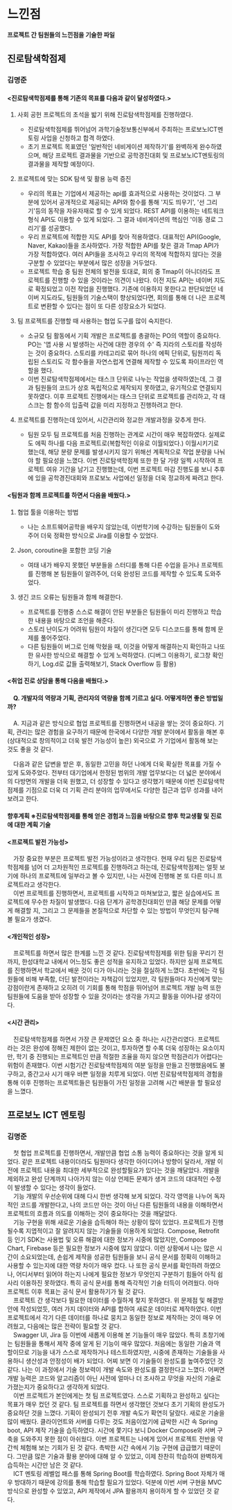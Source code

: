 # 느낀점
__프로젝트 간 팀원들의 느낀점을 기술한 파일__

## 진로탐색학점제
### 김명준
#### <진로탐색학점제를 통해 기존의 목표를 다음과 같이 달성하였다.>  

1. 사회 공헌 프로젝트의 초석을 밟기 위해 진로탐색학점제를 진행하였다.
    - 진로탐색학점제를 뛰어넘어 과학기술정보통신부에서 주최하는 프로보노ICT멘토링 사업을 신청하고 합격 하였다.
    - 초기 프로젝트 목표였던 '일반적인 네비게이션 제작하기'를 완벽하게 완수하였으며, 해당 프로젝트 결과물을 기반으로 공학경진대회 및 프로보노ICT멘토링의 결과물을 제작할 예정이다.

 
2. 프로젝트에 맞는 SDK 탐색 및 활용 능력 증진
   - 우리의 목표는 기업에서 제공하는 api를 효과적으로 사용하는 것이었다. 그 부분에 있어서 공개적으로 제공되는 API와 함수를 통해 '지도 띄우기', '선 그리기'등의 동작을 자유자재로 할 수 있게 되었다. REST API를 이용하는 네트워크 형식 API도 이용할 수 있게 되었다. 그 결과 네비게이션의 핵심인 '이동 경로 그리기'를 성공했다.
   - 우리 프로젝트에 적합한 지도 API를 찾아 적용하였다. 대표적인 API(Google, Naver, Kakao)들을 조사하였다. 가장 적합한 API를 찾은 결과 Tmap API가 가장 적합하였다. 여러 API들을 조사하고 우리의 목적에 적합하지 않다는 것을 구분할 수 있었다는 부분에서 많은 성장을 거두었다.
   - 프로젝트 학습 중 팀원 전체의 발전을 토대로, 회의 중 Tmap이 아니더라도 프로젝트를 진행할 수 있을 것이라는 의견이 나왔다. 이전 지도 API는 네이버 지도로 확정되었고 이전 작업을 진행했다. 기존에 이용하지 못한다고 판단되었던 네이버 지도라도, 팀원들의 기술스택이 향상되었다면, 회의를 통해 더 나은 프로젝트로 변환할 수 있다는 점이 또 다른 성장요소가 되었다.

3. 팀 프로젝트를 진행할 때 사용하는 협업 도구를 많이 숙지한다.
   - 소규모 팀 활동에서 기획 개발은 프로젝트를 총괄하는 PO의 역할이 중요하다. PO는 '앱 사용 시 발생하는 사건에 대한 경우의 수' 즉 지라의 스토리를 작성하는 것이 중요하다. 스토리를 카테고리로 묶어 하나의 에픽 단위로, 팀원끼리 독립된 스토리도 각 함수들을 자연스럽게 연결해 제작할 수 있도록 파이프라인 역할을 했다.
   - 이번 진로탐색학점제에서는 태스크 단위로 나누는 작업을 생략하였는데, 그 결과 팀원들의 코드가 상호 독립적으로 제작되지 못하였고, 유기적으로 연결되지 못하였다. 이후 프로젝트 진행에서는 태스크 단위로 프로젝트를 관리하고, 각 태스크는 함 함수의 입출력 값을 미리 지정하고 진행하려고 한다.

4. 프로젝트를 진행하는데 있어서, 시간관리와 정교한 개발과정을 갖추게 한다.
   - 팀원 모두 팀 프로젝트를 처음 진행하는 관계로 시간이 매우 복잡하였다. 실제로도 에픽 하나를 다음 프로젝트로(복합적인 이유로 이월되었다.) 이월시키기로 했는데, 해당 분량 문제를 발생시키지 않기 위해선 계획적으로 작업 분량을 나눠야 할 필요성을 느꼈다. 이번 진로탐색학점제 또한 한 달 가량 일찍 시작하여 프로젝트 여유 기간을 남기고 진행했는데, 이번 프로젝트 마감 진행도를 보니 추후에 있을 공학경진대회와 프로보노 사업에선 일정을 더욱 정교하게 짜려고 한다.

#### <팀원과 함께 프로젝트를 하면서 다음을 배웠다.>  

1. 협업 툴을 이용하는 방법
   - 나는 소프트웨어공학을 배우지 않았는데, 이번학기에 수강하는 팀원들이 도와주어 더욱 정확한 방식으로 Jira를 이용할 수 있었다.

2. Json, coroutine을 포함한 코딩 기술
   - 여태 내가 배우지 못했던 부분들을 스터디를 통해 다른 수업을 듣거나 프로젝트를 진행해 본 팀원들이 알려주어, 더욱 완성된 코드를 제작할 수 있도록 도와주었다.

3. 생긴 코드 오류는 팀원들과 함께 해결한다.
   - 프로젝트를 진행중  스스로 해결이 안된 부분들은 팀원들이 미리 진행하고 학습한 내용을 바탕으로 조언을 해준다. 
   - 스토리 난이도가 어려워 팀원이 차질이 생긴다면 모두 디스코드를 통해 함께 문제를 풀어주었다.
   - 다른 팀원들이 버그로 인해 막혔을 때, 이것을 어떻게 해결하는지 확인하고 나또한  유사한 방식으로 해결할 수 있게 노력하였다. (디버그 이용하기, 로그창 확인하기, Log.d로 값들 출력해보기, Stack Overflow 등 활용)

#### <취업 진로 상담을 통해 다음을 배웠다.>  

####  Q. 개발자의 역량과 기획, 관리자의 역량을 함께 기르고 싶다. 어떻게하면 좋은 방법일까?  
 A. 지금과 같은 방식으로 협업 프로젝트를 진행하면서 내공을 쌓는 것이 중요하다. 기획, 관리는 많은 경험을 요구하기 때문에 한국에서 다양한 개발 분야에서 활동을 해본 후 (상대적으로 창의적이고 더욱 발전 가능성이 높은) 외국으로 가 기업에서 활동해 보는 것도 좋을 것 같다.  

 다음과 같은 답변을 받은 후, 동일한 고민을 하던 나에게 더욱 확실한 목표를 가질 수 있게 도와주었다. 전부터 대기업에서 한정된 범위의 개발 업무보다는 더 넓은 분야에서의 다방면의 개발을 더욱 원했고, 더 성장할 수 있다고 생각했기 때문에 이번 진로탐색학점제를 기점으로 더욱 더 기획 관리 분야의 업무에서도 다양한 접근과 업무 성과를 내어보려고 한다.

#### 향후계획 ※진로탐색학점제를 통해 얻은 경험과 느낌을 바탕으로 향후 학교생활 및 진로에 대한 계획 기술

#### <프로젝트 발전 가능성>  
 가장 중요한 부분은 프로젝트 발전 가능성이라고 생각한다. 현재 우리 팀은 진로탐색학점제를 넘어 더 고차원적인 프로젝트를 진행하려고 하는데, 진로탐색학점제는 얼핏 보기에 하나의 프로젝트에 일부라고 볼 수 있지만, 나는 사전에 진행해 본 또 다른 미니 프로젝트라고 생각한다.  
 이번 프로젝트를 진행하면서, 프로젝트를 시작하고 마쳐보았고, 짧은 실습에서도 프로젝트에 무수한 차질이 발생했다. 다음 단계가 공학경진대회인 만큼 해당 문제를 어떻게 해결할 지, 그리고 그 문제들을 본질적으로 차단할 수 있는 방법이 무엇인지 탐구해 볼 필요가 생겼다.

#### <개인적인 성장>  
 프로젝트를 하면서 많은 한계를 느낀 것 같다. 진로탐색학점제를 위한 팀을 꾸리기 전까지, 한성대학교 내에서 어느정도 좋은 성적을 유지하고 있었다. 하지만 실제 프로젝트를 진행하면서 학교에서 배운 것이 다가 아니라는 것을 절실하게 느꼈다. 초반에는 각 팀원들에 비해 부족함, 더딘 발전이라는 자책감이 있었지만, 각 팀원들마다 자신에게 맞는 강점이란게 존재하고 오히려 이 기회를 통해 학점을 뛰어넘어 프로젝트 개발 능력 또한 팀원들에 도움을 받아 성장할 수 있을 것이라는 생각을 가지고 활동을 이어나갈 생각이다. 

#### <시간 관리>  
 진로탐색학점제를 하면서 가장 큰 문제였던 요소 중 하나는 시간관리였다. 프로젝트라는 것은 완성에 정해진 제한이 없는 것이고, 투자하면 할 수록 더욱 성장하는 요소이지만, 학기 중 진행되는 프로젝트인 만큼 적절한 조율을 하지 않으면 학점관리가 어렵다는 위험이 존재했다. 이번 시험기간 진로탐색학점제의 여분 일정을 만들고 진행했음에도 불구하고, 중간고사 시기 매우 바쁜 일정을 치루게 되었다. 이번 진로탐색학점제의 경험을 통해 이후 진행하는 프로젝트들은 팀원들이 가진 일정을 고려해 시간 배분을 할 필요성을 느꼈다.

## 프로보노 ICT 멘토링
### 김명준
 첫 협업 프로젝트를 진행하면서, 개발만큼 협업 소통 능력이 중요하다는 것을 알게 되었다. 같은 프로젝트 내용이더라도 팀원마다 생각한 아이디어나 방향이 달라서, 개발 이전에 프로젝트 내용을 최대한 세부적으로 완성할필요가 있다는 것을 깨달았다. 개발을 제외하고 완성 단계까지 나아가지 않는 이상 언제든 문제가 생겨 코드의 대대적인 수정이 발생할 수 있다는 생각이 들었다.  
 기능 개발의 우선순위에 대해 다시 한번 생각해 보게 되었다. 각각 영역을 나누어 독자적인 코드를 개발한다고, 나의 코드만 아는 것이 아닌 다른 팀원들의 내용을 이해하면서 프로젝트의 흐름과 의도를 이해하는 것이 중요하다는 것을 깨달았다.  
 기능 구현을 위해 새로운 기술을 습득해야 하는 상황이 많이 있었다. 프로젝트가 진행될수록 지엽적이고 잘 알려지지 않는 기술들을 이용하게 되었다. Compose, Retrofit 등 인기 SDK는 사용법 및 오류 해결에 대한 정보가 시중에 많았지만, Compose Chart, Firebase 등은 필요한 정보가 시중에 많지 않았다. 이런 상황에서 나는 많은 시간이 소요되었는데, 손쉽게 제작을 성공한 팀원들을 보니 공식 문서를 정확히 이해하고 사용할 수 있는지에 대한 역량 차이가 매우 컸다. 나 또한 공식 문서를 확인하려 하였으나, 어디서부터 읽어야 하는지 나에게 필요한 정보가 무엇인지 구분하기 힘들어 아직 쉽사리 이용하진 못하였다. 특히 공식 문서를 통해 즉각적인 기술 터득이 어려웠다. 아마 프로젝트 이후 목표는 공식 문서 활용하기가 될 것 같다.  
 프로젝트 간 생각보다 필요한 데이터를 수월하게 찾지 못하였다. 위 문제점 및 해결방안에 작성되었듯, 여러 가지 데이터와 API를 합하여 새로운 데이터로 제작하였다. 이번 프로젝트에서 각기 다른 데이터를 하나로 뭉치고 동일한 정보로 제작하는 것이 매우 어려웠고, 다음에는 많은 전략이 필요할 것 같다.  
 Swagger UI, Jira 등 이번에 새롭게 이용해 본 기능들이 매우 많았다. 특히 초창기에는 팀원들을 통해서 제작 중에 알게 된 기능이 매우 많았다. 처음에는 동일한 기술과 역할이므로 기능을 내가 스스로 제작하거나 테스트하였지만, 시중에 존재하는 기술들을 사용하니 생산성과 안정성이 배가 되었다. 어찌 보면 이 기술들이 완성도를 높여주었던 것 같다. 나는 이 과정에서 기술 정보력이 개발 속도와 완성도를 결정한다고 느꼈다. 어쩌면 개발 능력은 코드와 알고리즘이 아닌 사전에 얼마나 더 조사하고 무엇을 자신의 기술로 가졌는지가 중요하다고 생각하게 되었다.  
 이번 프로젝트가 본인에게는 첫 팀 프로젝트였다. 스스로 기획하고 완성하고 싶다는 목표가 매우 컸던 것 같다. 팀 프로젝트를 하면서 생각했던 것보다 초기 기획의 완성도가 중요하단 것을 느꼈다. 기획이 완성되기 전후 개발 속도가 확연히 달랐다. 새로운 기술을 많이 배웠다. 클라이언트와 서버를 다루는 것도 처음이었기에 급박한 시간 속 Spring boot, API 제작 기술을 습득하였다. 시간에 쫓기다 보니 Docker Compose와 서버 구축을 도와주지 못한 점이 아쉬웠다. 이번 프로젝트는 나에게 있어서 프로젝트 전반을 약간씩 체험해 보는 기회가 된 것 같다. 촉박한 시간 속에서 기능 구현에 급급했기 때문이다. 그만큼 많은 기술과 활용 분야에 대해 알 수 있었고, 이제 찬찬히 학습하여 완벽하게 습득하는 시간만 남은 것 같다.  
 ICT 멘토링 레벨업 패스를 통해 Spring Boot를 학습하였다. Spring Boot 자체가 매우 방대하기 때문에 강의를 통해 학습할 필요가 있었다. 덕분에 이번 서버 구현을 MVC 방식으로 완성할 수 있었고, API 제작에서 JPA 활용까지 용이하게 할 수 있었던 것 같다.
